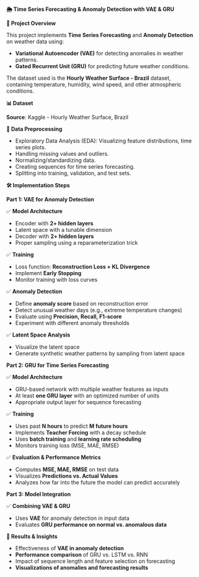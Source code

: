 ﻿**🌦️ Time Series Forecasting & Anomaly Detection with VAE & GRU**

**📌 Project Overview**

This project implements **Time Series Forecasting** and **Anomaly Detection** on weather data using:

- **Variational Autoencoder (VAE)** for detecting anomalies in weather patterns.
- **Gated Recurrent Unit (GRU)** for predicting future weather conditions.

The dataset used is the **Hourly Weather Surface - Brazil** dataset, containing temperature, humidity, wind speed, and other atmospheric conditions.

**📊 Dataset**

**Source**: Kaggle - Hourly Weather Surface, Brazil

**🔹 Data Preprocessing**

- Exploratory Data Analysis (EDA): Visualizing feature distributions, time series plots.
- Handling missing values and outliers.
- Normalizing/standardizing data.
- Creating sequences for time series forecasting.
- Splitting into training, validation, and test sets.

**🛠️ Implementation Steps**

**Part 1: VAE for Anomaly Detection**

✅ **Model Architecture**

- Encoder with **2+ hidden layers**
- Latent space with a tunable dimension
- Decoder with **2+ hidden layers**
- Proper sampling using a reparameterization trick

✅ **Training**

- Loss function: **Reconstruction Loss + KL Divergence**
- Implement **Early Stopping**
- Monitor training with loss curves

✅ **Anomaly Detection**

- Define **anomaly score** based on reconstruction error
- Detect unusual weather days (e.g., extreme temperature changes)
- Evaluate using **Precision, Recall, F1-score**
- Experiment with different anomaly thresholds

✅ **Latent Space Analysis**

- Visualize the latent space
- Generate synthetic weather patterns by sampling from latent space

**Part 2: GRU for Time Series Forecasting**

✅ **Model Architecture**

- GRU-based network with multiple weather features as inputs
- At least **one GRU layer** with an optimized number of units
- Appropriate output layer for sequence forecasting

✅ **Training**

- Uses past **N hours** to predict **M future hours**
- Implements **Teacher Forcing** with a decay schedule
- Uses **batch training** and **learning rate scheduling**
- Monitors training loss (MSE, MAE, RMSE)

✅ **Evaluation & Performance Metrics**

- Computes **MSE, MAE, RMSE** on test data
- Visualizes **Predictions vs. Actual Values**
- Analyzes how far into the future the model can predict accurately

**Part 3: Model Integration**

✅ **Combining VAE & GRU**

- Uses **VAE** for anomaly detection in input data
- Evaluates **GRU performance on normal vs. anomalous data**

**📌 Results & Insights**

- Effectiveness of **VAE in anomaly detection**
- **Performance comparison** of GRU vs. LSTM vs. RNN
- Impact of sequence length and feature selection on forecasting
- **Visualizations of anomalies and forecasting results**

